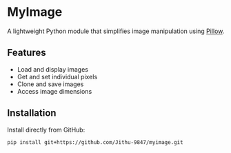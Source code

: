 # MyImage

A lightweight Python module that simplifies image manipulation using [Pillow](https://python-pillow.org/).

## Features

- Load and display images
- Get and set individual pixels
- Clone and save images
- Access image dimensions

## Installation

Install directly from GitHub:

```bash
pip install git+https://github.com/Jithu-9847/myimage.git
